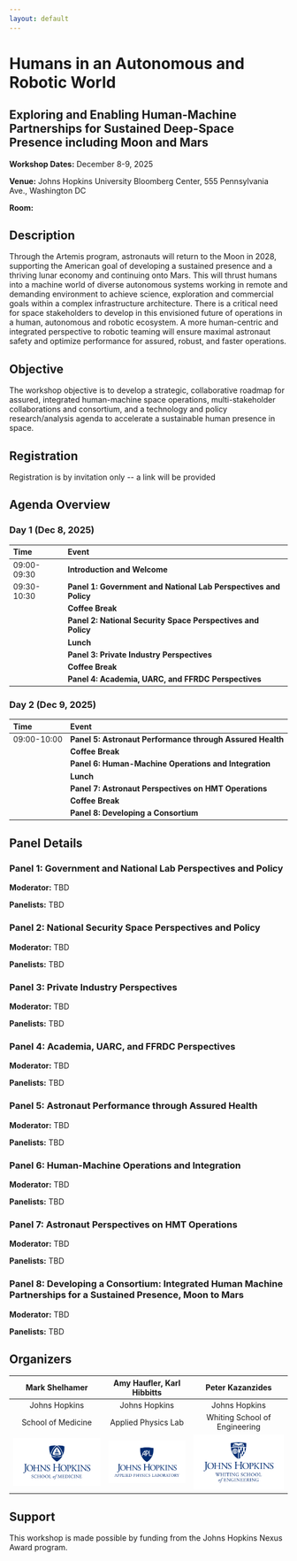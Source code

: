 ```yaml
---
layout: default
---
```


# Humans in an Autonomous and Robotic World

## Exploring and Enabling Human-Machine Partnerships for Sustained Deep-Space Presence including Moon and Mars

**Workshop Dates:**  December 8-9, 2025

**Venue:** Johns Hopkins University Bloomberg Center, 555 Pennsylvania Ave., Washington DC

**Room:** 

## Description

Through the Artemis program, astronauts will return to the Moon in 2028, supporting the American goal of
developing a sustained presence and a thriving lunar economy and continuing onto Mars.
This will thrust humans into a machine world of diverse autonomous systems working in remote and demanding
environment to achieve science, exploration and commercial goals within a complex infrastructure architecture.
There is a critical need for space stakeholders to develop in this envisioned future of operations in a human,
autonomous and robotic ecosystem. A more human-centric and integrated perspective to robotic teaming will
ensure maximal astronaut safety and optimize performance for assured, robust, and faster operations.

## Objective

The workshop objective is to develop a strategic, collaborative roadmap for assured, integrated
human-machine space operations, multi-stakeholder collaborations and consortium, and a technology and
policy research/analysis agenda to accelerate a sustainable human presence in space.

## Registration

Registration is by invitation only -- a link will be provided

## Agenda Overview

### Day 1 (Dec 8, 2025)

| Time        | Event                                                     |
|:------------|:----------------------------------------------------------|
| 09:00-09:30 | **Introduction and Welcome**                              |
| 09:30-10:30 | **Panel 1: Government and National Lab Perspectives and Policy**     |
|             | **Coffee Break**                                          |
|             | **Panel 2: National Security Space Perspectives and Policy**          |
|             | **Lunch**                                                 |
|             | **Panel 3: Private Industry Perspectives**                |
|             | **Coffee Break**                                          |
|             | **Panel 4: Academia, UARC, and FFRDC Perspectives**       |

### Day 2 (Dec 9, 2025)

| Time        | Event                                                     |
|:------------|:----------------------------------------------------------|
| 09:00-10:00 | **Panel 5: Astronaut Performance through Assured Health** |
|             | **Coffee Break**                                          |
|             | **Panel 6: Human-Machine Operations and Integration**     |
|             | **Lunch**                                                 |
|             | **Panel 7: Astronaut Perspectives on HMT Operations**     |
|             | **Coffee Break**                                          |
|             | **Panel 8: Developing a Consortium**                      |

## Panel Details

### Panel 1: Government and National Lab Perspectives and Policy

**Moderator:** TBD

**Panelists:** TBD

### Panel 2: National Security Space Perspectives and Policy

**Moderator:** TBD

**Panelists:** TBD

### Panel 3: Private Industry Perspectives

**Moderator:** TBD

**Panelists:** TBD

### Panel 4: Academia, UARC, and FFRDC Perspectives

**Moderator:** TBD

**Panelists:** TBD

### Panel 5: Astronaut Performance through Assured Health

**Moderator:** TBD

**Panelists:** TBD

### Panel 6: Human-Machine Operations and Integration

**Moderator:** TBD

**Panelists:** TBD

### Panel 7: Astronaut Perspectives on HMT Operations

**Moderator:** TBD

**Panelists:** TBD

### Panel 8: Developing a Consortium: Integrated Human Machine Partnerships for a Sustained Presence, Moon to Mars

**Moderator:** TBD

**Panelists:** TBD

## Organizers

| Mark Shelhamer      |    Amy Haufler, Karl Hibbitts        | Peter Kazanzides      |
|:-------------------:|:------------------------------------:|:---------------------:|
| Johns Hopkins       | Johns Hopkins                        | Johns Hopkins         |
| School of Medicine  | Applied Physics Lab                  | Whiting School of Engineering |
| ![](images/SOM.logos.rgb_vertical.blue.png) | ![](images/APL.logos_vertical.blue.png) | ![](images/WSE.logo.rgb_vertical.blue.png) |


## Support

This workshop is made possible by funding from the Johns Hopkins Nexus Award program.
